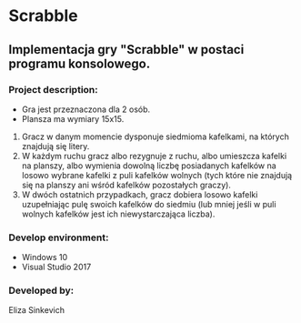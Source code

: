 # Scrabble
## Implementacja gry "Scrabble" w postaci programu konsolowego.

### **Project description:**

   * Gra jest przeznaczona dla 2 osób. 
   * Plansza ma wymiary 15x15. 
   
   1. Gracz w danym momencie dysponuje siedmioma kafelkami, na których znajdują się litery. 
   2. W każdym ruchu gracz albo rezygnuje z ruchu, albo umieszcza kafelki na planszy, albo wymienia
dowolną liczbę posiadanych kafelków na losowo wybrane kafelki z puli kafelków wolnych (tych które
nie znajdują się na planszy ani wśród kafelków pozostałych graczy). 
   3. W dwóch ostatnich przypadkach, gracz dobiera losowo kafelki uzupełniając pulę swoich kafelków do siedmiu 
(lub mniej jeśli w puli wolnych kafelków jest ich niewystarczająca liczba).


### **Develop environment:**

  * Windows 10
  * Visual Studio 2017


### **Developed by:**

Eliza Sinkevich
